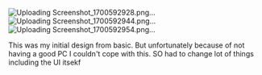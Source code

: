 ![Uploading Screenshot_1700592928.png…]()
![Uploading Screenshot_1700592944.png…]()
![Uploading Screenshot_1700592954.png…]()


This was my initial design from basic. But unfortunately because of not having a good PC I couldn't cope with this. SO had to change lot of things including the UI itsekf
